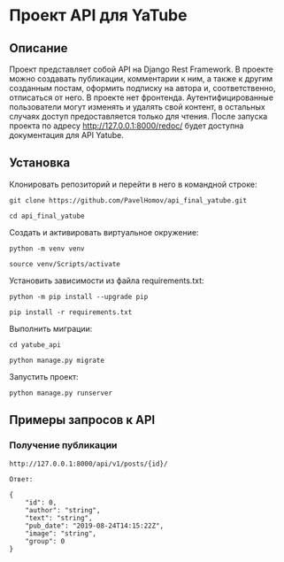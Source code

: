 # Проект API для YaTube
## Описание
Проект представляет собой API на Django Rest Framework. В проекте можно создавать публикации, комментарии к ним, а также к другим созданным постам, оформить подписку на автора и, соответственно, отписаться от него.
В проекте нет фронтенда.
Аутентифицированные пользователи могут  изменять и удалять свой контент, в остальных случаях доступ предоставляется только для чтения.
После запуска проекта по адресу <http://127.0.0.1:8000/redoc/> будет доступна документация для API Yatube.
## Установка
Клонировать репозиторий и перейти в него в командной строке:
```text
git clone https://github.com/PavelHomov/api_final_yatube.git
```
```text
cd api_final_yatube
```
Cоздать и активировать виртуальное окружение:
```text
python -m venv venv
```
```text
source venv/Scripts/activate
```
Установить зависимости из файла requirements.txt:
```text
python -m pip install --upgrade pip
```
```text
pip install -r requirements.txt
```
Выполнить миграции:
```text
cd yatube_api
```
```text
python manage.py migrate
```
Запустить проект:
```text
python manage.py runserver
```
## Примеры запросов к API
### Получение публикации
```text
http://127.0.0.1:8000/api/v1/posts/{id}/
```
```text
Ответ:

{
    "id": 0,
    "author": "string",
    "text": "string",
    "pub_date": "2019-08-24T14:15:22Z",
    "image": "string",
    "group": 0
}
```
